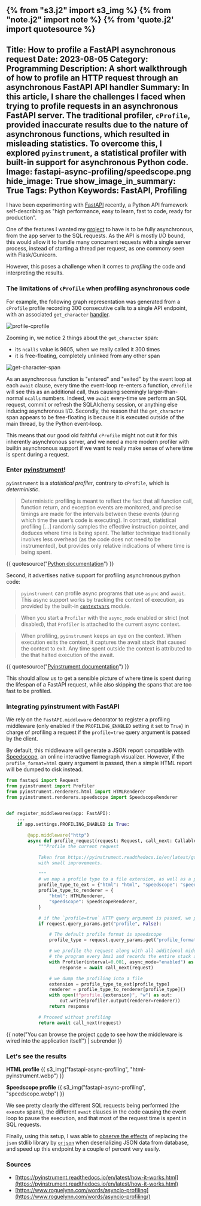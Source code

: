 {% from "s3.j2" import s3_img %}
{% from "note.j2" import note %}
{% from 'quote.j2' import quotesource %}
---
Title: How to profile a FastAPI asynchronous request
Date: 2023-08-05
Category: Programming
Description: A short walkthrough of how to profile an HTTP request through an asynchronous FastAPI API handler
Summary: In this article, I share the challenges I faced when trying to profile requests in an asynchronous FastAPI server. The traditional profiler, `cProfile`, provided inaccurate results due to the nature of asynchronous functions, which resulted in misleading statistics. To overcome this, I explored `pyinstrument`, a statistical profiler with built-in support for asynchronous Python code.
Image: fastapi-async-profiling/speedscope.png
hide_image: True
show_image_in_summary: True
Tags: Python
Keywords: FastAPI, Profiling
---

I have been experimenting with [FastAPI](https://fastapi.tiangolo.com/) recently, a Python API framework self-describing as "high performance, easy to learn, fast to code, ready for production".

One of the features I wanted my [project](https://github.com/brouberol/5esheets) to have is to be fully asynchronous, from the app server to the SQL requests. As the API is mostly I/O bound, this would allow it to handle many concurrent requests with a single server process, instead of starting a thread per request, as one commony seen with Flask/Gunicorn.

However, this poses a challenge when it comes to _profiling_ the code and interpreting the results.

### The limitations of `cProfile` when profiling asynchronous code

For example, the following graph representation was generated from a `cProfile` profile recording 300 consecutive calls to a single API endpoint, with an associated `get_character` [handler](https://github.com/brouberol/5esheets/blob/3b3bd1f99159f13e1b0e95b6ce3f825bc65a1e2d/dnd5esheets/api/character.py#L48-L63).

![profile-cprofile](https://user-images.githubusercontent.com/480131/258567029-c3fc4124-4822-49b2-8ce7-1cb79c501227.png)

Zooming in, we notice 2 things about the `get_character` span:

- its `ncalls` value is 9605, when we really called it 300 times
- it is free-floating, completely unlinked from any other span

![get-character-span](https://github.com/brouberol/5esheets/assets/480131/71ec8ae5-553b-44bc-9613-30b5da9a6240)

As an asynchronous function is "entered" and "exited" by the event loop at each `await` clause, every time the event-loop re-enters a function, `cProfile` will see this as an additional call, thus causing seemingly larger-than-normal `ncalls` numbers. Indeed, we `await` every-time we perform an SQL request, commit or refresh the SQLAlchemy session, or anything else inducing asynchronous I/O.
Secondly, the reason that the `get_character` span appears to be free-floating is because it is executed outside of the main thread, by the Python event-loop.

This means that our good old faithful `cProfile` might not cut it for this inherently asynchronous server, and we need a more modern profiler with builtin asynchronous support if we want to really make sense of where time is spent during a request.


### Enter [pyinstrument](https://pyinstrument.readthedocs.io/)!

`pyinstrument` is a _statistical profiler_, contrary to `cProfile`, which is _deterministic_.

> Deterministic profiling is meant to reflect the fact that all function call, function return, and exception events are monitored, and precise timings are made for the intervals between these events (during which time the user’s code is executing). In contrast, statistical profiling [...] randomly samples the effective instruction pointer, and deduces where time is being spent. The latter technique traditionally involves less overhead (as the code does not need to be instrumented), but provides only relative indications of where time is being spent.
>
{{ quotesource("[Python documentation](https://docs.python.org/3/library/profile.html#what-is-deterministic-profiling)") }}


Second, it advertises native support for profiling asynchronous python code:

> `pyinstrument` can profile async programs that use `async` and `await`. This async support works by tracking the context of execution, as provided by the built-in [`contextvars`](https://docs.python.org/3/library/contextvars.html) module.

> When you start a `Profiler` with the `async_mode` enabled or strict (not disabled), that `Profiler` is attached to the current async context.

> When profiling, `pyinstrument` keeps an eye on the context. When execution exits the context, it captures the await stack that caused the context to exit. Any time spent outside the context is attributed to the that halted execution of the await.
>
{{ quotesource("[Pyinstrument documentation](https://pyinstrument.readthedocs.io/en/latest/how-it-works.html#async-profiling)") }}

This should allow us to get a sensible picture of where time is spent during the lifespan of a FastAPI request, while also skipping the spans that are too fast to be profiled.


### Integrating pyinstrument with FastAPI

We rely on the `FastAPI.middleware` decorator to register a profiling middleware (only enabled if the `PROFILING_ENABLED` setting it set to `True`) in charge of profiling a request if the `profile=true` query argument is passed by the client.

By default, this middleware will generate a JSON report compatible with [Speedscope](https://speedscope.app), an online interactive flamegraph visualizer. However, if the `profile_format=html` query argument is passed, then a simple HTML report will be dumped to disk instead.

```python
from fastapi import Request
from pyinstrument import Profiler
from pyinstrument.renderers.html import HTMLRenderer
from pyinstrument.renderers.speedscope import SpeedscopeRenderer


def register_middlewares(app: FastAPI):
    ...
    if app.settings.PROFILING_ENABLED is True:

        @app.middleware("http")
        async def profile_request(request: Request, call_next: Callable):
            """Profile the current request

            Taken from https://pyinstrument.readthedocs.io/en/latest/guide.html#profile-a-web-request-in-fastapi
            with small improvements.

            """
            # we map a profile type to a file extension, as well as a pyinstrument profile renderer
            profile_type_to_ext = {"html": "html", "speedscope": "speedscope.json"}
            profile_type_to_renderer = {
                "html": HTMLRenderer,
                "speedscope": SpeedscopeRenderer,
            }

            # if the `profile=true` HTTP query argument is passed, we profile the request
            if request.query_params.get("profile", False):

                # The default profile format is speedscope
                profile_type = request.query_params.get("profile_format", "speedscope")

                # we profile the request along with all additional middlewares, by interrupting
                # the program every 1ms1 and records the entire stack at that point
                with Profiler(interval=0.001, async_mode="enabled") as profiler:
                    response = await call_next(request)

                # we dump the profiling into a file
                extension = profile_type_to_ext[profile_type]
                renderer = profile_type_to_renderer[profile_type]()
                with open(f"profile.{extension}", "w") as out:
                    out.write(profiler.output(renderer=renderer))
                return response

            # Proceed without profiling
            return await call_next(request)
```

{{ note("You can browse the project [code](https://github.com/brouberol/5esheets/blob/main/dnd5esheets/middlewares.py) to see how the middleware is wired into the application itself") | subrender }}

### Let's see the results


**HTML profile**
{{ s3_img("fastapi-async-profiling", "html-pyinstrument.webp") }}

**Speedscope profile**
{{ s3_img("fastapi-async-profiling", "speedscope.webp") }}


We see pretty clearly the different SQL requests being performed (the `execute` spans), the different `await` clauses in the code causing the event loop to pause the execution, and that most of the request time is spent in SQL requests.

Finally, using this setup, I was able to [observe the effects](https://github.com/brouberol/5esheets/pull/180) of replacing the `json` stdlib library by [`orjson`](https://github.com/ijl/orjson) when deserializing JSON data from database, and speed up this endpoint by a couple of percent very easily.


### Sources
- [https://pyinstrument.readthedocs.io/en/latest/how-it-works.html](https://pyinstrument.readthedocs.io/en/latest/how-it-works.html)
- [https://www.roguelynn.com/words/asyncio-profiling](https://www.roguelynn.com/words/asyncio-profiling/)